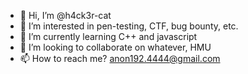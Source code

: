 - 👋 Hi, I’m @h4ck3r-cat
- 👀 I’m interested in pen-testing, CTF, bug bounty, etc.
- 🌱 I’m currently learning C++ and javascript
- 💞️ I’m looking to collaborate on whatever, HMU
- 📫 How to reach me? anon192.4444@gmail.com

<!---
h4ck3r-cat/h4ck3r-cat is a ✨ special ✨ repository because its `README.md` (this file) appears on your GitHub profile.
You can click the Preview link to take a look at your changes.
--->
